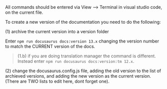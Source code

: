 
All commands should be entered via View --> Terminal in visual studio code, on the current file. 

 To create a new version of the documentation you need to do the following:

(1) archive the current version into a version folder

Enter `npm run docusaurus docs:version 13.x` changing the version number to match the CURRENT version of the docs.

>(1.b) if you are doing translation manager the command is different. Instead enter `npm run docusaurus docs:version:tm 12.x`.

(2) change the docusaurus.config.js file, adding the old version to the list of archieved versions, and adding the new version as the current version. (There are TWO lists to edit here, dont forget one).

<!-- Congratulation! You are very cool and smell incredible! -->